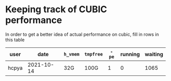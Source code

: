 # Keeping track of CUBIC performance

In order to get a better idea of actual performance on cubic, fill in
rows in this table


| user | date | `h_vmem` | `tmpfree` | `-pe` | running | waiting |
| ---- | ---- | -------- | --------- | ----- | ------- | ------- |
| hcpya | 2021-10-14 | 32G | 100G | 1 | 0 | 1065 |
